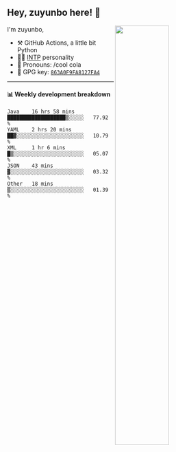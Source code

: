 

## Hey, zuyunbo here! :wave: 
[<img align="right" width="50%" src="https://github-readme-stats.vercel.app/api?username=zuyunbo&theme=dark&show_icons=true">](https://metrics.lecoq.io/ouuan?template=classic)

I'm zuyunbo,

-   :hammer_and_pick: GitHub Actions, a little bit Python
-   :man_scientist: [INTP](https://www.16personalities.com/profiles/3302586f07ca3) personality
-   :man: Pronouns: /cool cola
-   :key: GPG key: [`863A0F9FA8127FA4`](https://github.com/zuyunbo.gpg)

---

#### :bar_chart: Weekly development breakdown
<!--START_SECTION:waka-->
```text
Java    16 hrs 58 mins  ███████████████████▒░░░░░   77.92 % 
YAML    2 hrs 20 mins   ██▓░░░░░░░░░░░░░░░░░░░░░░   10.79 % 
XML     1 hr 6 mins     █▒░░░░░░░░░░░░░░░░░░░░░░░   05.07 % 
JSON    43 mins         ▓░░░░░░░░░░░░░░░░░░░░░░░░   03.32 % 
Other   18 mins         ▒░░░░░░░░░░░░░░░░░░░░░░░░   01.39 % 
```
<!--END_SECTION:waka-->

